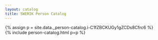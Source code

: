 ```yaml
---
layout: catalog
title: SWERIK Person Catalog
---
```

{% assign p = site.data._person-catalog.i-C1fZBCKUGy1gZCDs8Cfrc6 %}
{% include person-catalog.html p=p %}

